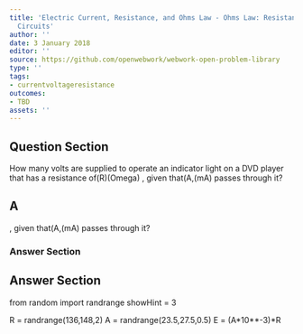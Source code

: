 ```yaml
---
title: 'Electric Current, Resistance, and Ohms Law - Ohms Law: Resistance and Simple
  Circuits'
author: ''
date: 3 January 2018
editor: ''
source: https://github.com/openwebwork/webwork-open-problem-library
type: ''
tags:
- currentvoltageresistance
outcomes:
- TBD
assets: ''
---
```


## Question Section 

How many volts are supplied to operate an indicator light on a DVD player that has a resistance of(R)(Omega) , given that(A,(mA) passes through it?
## A
, given that(A,(mA) passes through it?
### Answer Section


## Answer Section

from random import randrange
showHint = 3


R = randrange(136,148,2)
A = randrange(23.5,27.5,0.5)
E = (A*10**-3)*R